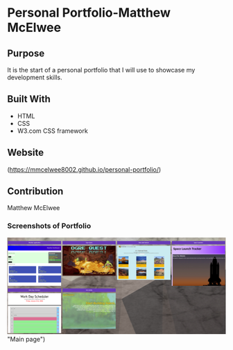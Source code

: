 # Personal Portfolio-Matthew McElwee

## Purpose
It is the start of a personal portfolio that I will use to showcase my development skills.

## Built With
* HTML
* CSS
* W3.com CSS framework

## Website


(https://mmcelwee8002.github.io/personal-portfolio/)

## Contribution
Matthew McElwee


### Screenshots of Portfolio
 ![Top of portfolio page](/assets/images/updated-portfolio.png) "Main page")



